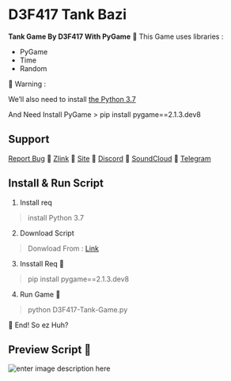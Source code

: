 # **D3F417 Tank Bazi**

**Tank Game By D3F417 With PyGame**
🥷 This Game uses libraries :

 - PyGame
 - Time
 - Random

🥷 Warning : 

We’ll also need to install [the Python 3.7 ](https://www.python.org/downloads/release/python-370/)

And Need Install PyGame > pip install pygame==2.1.3.dev8

## Support

[Report Bug](mrrobotha3@gmail.com) 🥷 [Zlink](https://zil.ink/d3f417) 🥷 [Site](https://d3f417.site) 🥷 [Discord](https://discord.com/users/755142355400786006) 🥷 [SoundCloud](https://soundcloud.com/d3f417) 🥷 [Telegram](https://t.me/ItzSabine)
## Install & Run Script

 1. Install req

> install Python 3.7

2. Download Script

> Donwload  From : [Link](https://github.com/mss-d3f417/Currency-Converter.git)

 3. Insstall Req 🥷

> pip install pygame==2.1.3.dev8

 4. Run Game 🥷

> python D3F417-Tank-Game.py

🥷 End! So ez Huh? 

## Preview Script 🥷

![enter image description here](https://s8.uupload.ir/files/bandicam_2024-02-19_01-13-01-716_3a3q.jpg)
